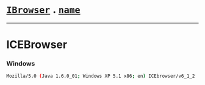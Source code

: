 # [`IBrowser`](/api/main/get-browser.md) . [`name`](../name.md)
---
# ICEBrowser

### Windows

```sh
Mozilla/5.0 (Java 1.6.0_01; Windows XP 5.1 x86; en) ICEbrowser/v6_1_2
```